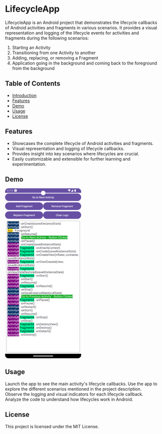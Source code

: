 # LifecycleApp

LifecycleApp is an Android project that demonstrates the lifecycle callbacks of Android activities and fragments in various scenarios. It provides a visual representation and logging of the lifecycle events for activities and fragments during the following scenarios:

1. Starting an Activity
2. Transitioning from one Activity to another
3. Adding, replacing, or removing a Fragment
4. Application going in the background and coming back to the foreground from the background

## Table of Contents
- [Introduction](#lifecycleapp)
- [Features](#features)
- [Demo](#demo)
- [Usage](#usage)
- [License](#license)

## Features

- Showcases the complete lifecycle of Android activities and fragments.
- Visual representation and logging of lifecycle callbacks.
- Provides insight into key scenarios where lifecycles are crucial.
- Easily customizable and extensible for further learning and experimentation.

## Demo

 <img src="asset/main.png" width="250" >

## Usage
Launch the app to see the main activity's lifecycle callbacks.
Use the app to explore the different scenarios mentioned in the project description.
Observe the logging and visual indicators for each lifecycle callback.
Analyze the code to understand how lifecycles work in Android.


## License
This project is licensed under the MIT License.

